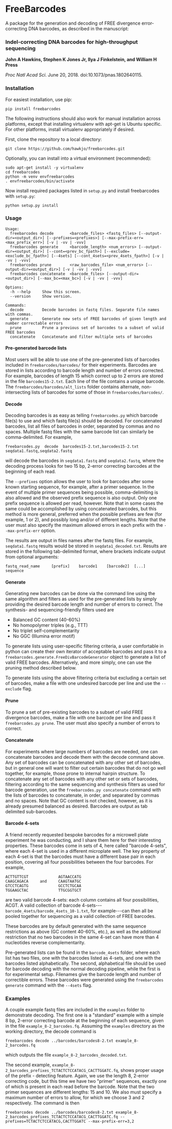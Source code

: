 ﻿# FreeBarcodes

A package for the generation and decoding of FREE divergence error-correcting DNA barcodes, as described in the manuscript:

### Indel-correcting DNA barcodes for high-throughput sequencing

**John A Hawkins, Stephen K Jones Jr, Ilya J Finkelstein, and William H Press**

*Proc Natl Acad Sci*. June 20, 2018. doi:10.1073/pnas.1802640115.

### Installation

For easiest installation, use pip:

```
pip install freebarcodes
```

The following instructions should also work for manual installation across platforms, except that installing virtualenv with apt-get is Ubuntu specific. For other platforms, install virtualenv appropriately if desired.

First, clone the repository to a local directory:

```
git clone https://github.com/hawkjo/freebarcodes.git
```

Optionally, you can install into a virtual environment (recommended):

```
sudo apt-get install -y virtualenv
cd freebarcodes
python -m venv envfreebarcodes
. envfreebarcodes/bin/activate
```

Now install required packages listed in `setup.py` and install freebarcodes with `setup.py`:

```
python setup.py install
```

### Usage

```
Usage:
  freebarcodes decode       <barcode_files> <fastq_files> [--output-dir=<output_dir>] [--prefixes=<prefixes>] [--max-prefix-err=<max_prefix_err>] [-v | -vv | -vvv]
  freebarcodes generate     <barcode_length> <num_errors> [--output-dir=<output_dir>] [--cont=<prev_bc_fpath>] [--exclude=<exclude_bc_fpath>] [--4sets] [--cont_4sets=<prev_4sets_fpath>] [-v | -vv | -vvv]
  freebarcodes prune        <raw_barcodes_file> <num_errors> [--output-dir=<output_dir>] [-v | -vv | -vvv]
  freebarcodes concatenate  <barcode_files> [--output-dir=<output_dir>] [--max_bc=<max_bc>] [-v | -vv | -vvv]

Options:
  -h --help     Show this screen.
  --version     Show version.

Commands:
  decode        Decode barcodes in fastq files. Separate file names with commas.
  generate      Generate new sets of FREE barcodes of given length and number correctable errors
  prune         Prune a previous set of barcodes to a subset of valid FREE barcodes
  concatenate   Concatenate and filter multiple sets of barcodes
```

#### Pre-generated barcode lists

Most users will be able to use one of the pre-generated lists of barcodes included in  `freebarcodes/barcodes/` for their experiments. Barcodes are stored in lists according to barcode length and number of errors corrected. For example, barcodes of length 15 which correct up to 2 errors are stored in the file `barcodes15-2.txt`. Each line of the file contains a unique barcode. The `freebarcodes/barcodes/alt_lists` folder contains alternate, non-intersecting lists of barcodes for some of those in `freebarcodes/barcodes/`.

#### Decode

Decoding barcodes is as easy as telling `freebarcodes.py` which barcode file(s) to use and which fastq file(s) should be decoded. For concatenated barcodes, list all files of barcodes in order, separated by commas and no spaces. Multiple fastq files with the same barcode list can similarly be comma-delimited. For example,
```
freebarcodes.py  decode  barcodes15-2.txt,barcodes15-2.txt  seqdata1.fastq,seqdata2.fastq
```
will decode the barcodes in `seqdata1.fastq` and `seqdata2.fastq`, where the decoding process looks for two 15 bp, 2-error correcting barcodes at the beginning of each read. 

The `--prefixes` option allows the user to look for barcodes after some known starting sequence, for example, after a primer sequence. In the event of multiple primer sequences being possible, comma-delimiting is also allowed and the observed prefix sequence is also output. Only one prefix sequence is allowed per read, however. Note that in some cases the same could be accomplished by using concatenated barcodes, but this method is more general, preferred when the possible prefixes are few (for example, 1 or 2), and possibly long and/or of different lengths. Note that the user must also specify the maximum allowed errors in each prefix with the `--max-prefix-err` option.

The results are output in files names after the fastq files. For example, `seqdata1.fastq` results would be stored in `seqdata1_decoded.txt`. Results are stored in the following tab-delimited format, where brackets indicate output from optional arguments:
```
fastq_read_name 	[prefix] 	barcode1 	[barcode2] 	[...] 	sequence
```

#### Generate

Generating new barcodes can be done via the command line using the same algorithm and filters as used for the pre-generated lists by simply providing the desired barcode length and number of errors to correct. The synthesis- and sequencing-friendly filters used are

* Balanced GC content (40-60%)
* No homopolymer triples (e.g., TTT)
* No triplet self-complementarity 
* No GGC (Illumina error motif)

To generate lists using user-specific filtering criteria, a user comfortable in python can create their own iterator of acceptable barcodes and pass it to a `freebarcodes.generate.FreeDivBarcodeGenerator` object to generate a list of valid FREE barcodes. Alternatively, and more simply, one can use the pruning method described below.

To generate lists using the above filtering criteria but excluding a certain set of barcodes, make a file with one undesired barcode per line and use the `--exclude` flag.


#### Prune

To prune a set of pre-existing barcodes to a subset of valid FREE divergence barcodes, make a file with one barcode per line and pass it `freebarcodes.py prune`. The user must also specify a number of errors to correct.

#### Concatenate

For experiments where large numbers of barcodes are needed, one can concatenate barcodes and decode them with the decode command above. Any set of barcodes can be concatenated with any other set of barcodes, but in general one will want to filter out certain barcodes that do not go well together, for example, those prone to internal hairpin structure. To concatenate any set of barcodes with any other set or sets of barcodes, filtering according to the same sequencing and synthesis filters as used for barcode generation, use the `freebarcodes.py concatenate` command with the lists of barcodes to concatenate, in order, and separated by commas and no spaces. Note that GC content is not checked, however, as it is already presumed balanced as desired. Barcodes are output as tab delimited sub-barcodes.

#### Barcode 4-sets
A friend recently requested bespoke barcodes for a microwell plate experiment he was conducting, and I share them here for their interesting properties. These barcodes come in sets of 4, here called "barcode 4-sets", where each 4-set is used in a different microplate well. The key property of each 4-set is that the barcodes must have a different base pair in each position, covering all four possibilities between the four barcodes. For example, 
```
ACTTGTTCGT             AGTAACCATG
CAAGCAGACA     and     CAAGTAATGC
GTCCTCAGTG             GCCTCTGCAA
TGGAAGCTAC             TTGCGGTGCT
```
are two valid barcode 4-sets: each column contains all four possibilities, ACGT. A valid collection of barcode 4-sets---`barcode_4sets/barcode_4sets_10-1.txt`, for example---can then all be pooled together for sequencing as a valid collection of FREE barcodes.

These barcodes are by default generated with the same sequence restrictions as above (GC content 40-60%, etc.), as well as the additional restriction that no two barcodes in the same 4-set can have more than 4 nucleotides reverse complementarity. 

Pre-generated lists can be found in the `barcode_4sets` folder, where each list has two files, one with the barcodes listed as 4-sets, and one with the barcodes listed alphabetically. The second, alphabetical file should be used for barcode decoding with the normal decoding pipeline, while the first is for experimental setup. Filenames give the barcode length and number of correctible errors. These barcodes were generated using the `freebarcodes generate` command with the `--4sets` flag.

### Examples
A couple example fastq files are included in the `examples` folder to demonstrate decoding. The first one is a "standard" example with a simple 8 bp, 2-error correcting barcode at the beginning of each sequence, given in the file `example_8-2_barcodes.fq`. Assuming the `examples` directory as the working directory, the decode command is
```
freebarcodes decode ../barcodes/barcodes8-2.txt example_8-2_barcodes.fq
```
which outputs the file `example_8-2_barcodes_decoded.txt`.

The second example, `example_8-2_barcodes_prefixes_TCTACTCTCCATACG_CACTTGGATC.fq`, shows proper usage of the prefix - detecting feature. Again, we use the length 8, 2-error correcting code, but this time we have two "primer" sequences, exactly one of which is present in each read before the barcode. Note that the two primer sequences are different lengths: 15 and 10. We also must specify a maximum number of errors to allow, for which we choose 3 and 2 respectively. The command is then
```
freebarcodes decode ../barcodes/barcodes8-2.txt example_8-2_barcodes_prefixes_TCTACTCTCCATACG_CACTTGGATC.fq --prefixes=TCTACTCTCCATACG,CACTTGGATC --max-prefix-err=3,2
```

